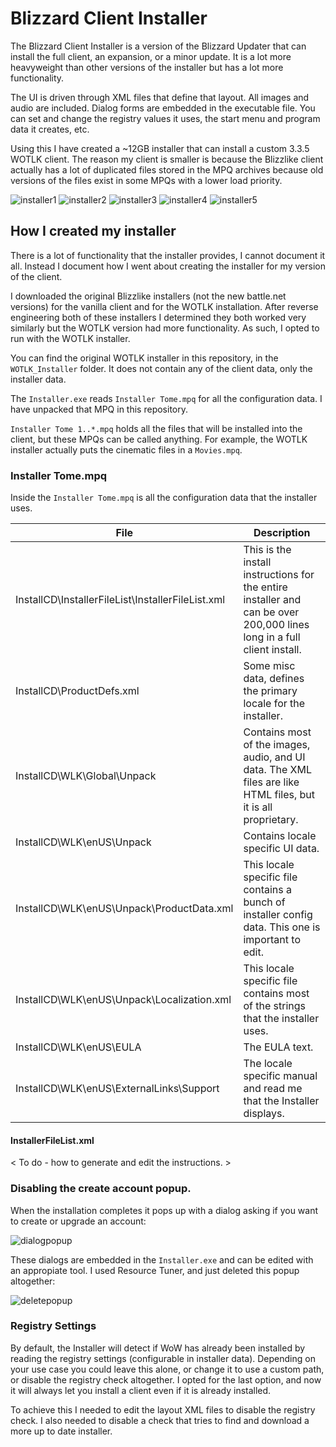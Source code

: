 # Blizzard Client Installer

The Blizzard Client Installer is a version of the Blizzard Updater that can install the full client, an expansion, or a minor update. It is a lot more heavyweight than other versions of the installer but has a lot more functionality.

The UI is driven through XML files that define that layout. All images and audio are included. Dialog forms are embedded in the executable file. You can set and change the registry values it uses, the start menu and program data it creates, etc.

Using this I have created a ~12GB installer that can install a custom 3.3.5 WOTLK client. The reason my client is smaller is because the Blizzlike client actually has a lot of duplicated files stored in the MPQ archives because old versions of the files exist in some MPQs with a lower load priority.

![installer1](https://i.imgur.com/T44lxdv.png)
![installer2](https://i.imgur.com/ZmiKADz.png)
![installer3](https://i.imgur.com/yKhc4M4.png)
![installer4](https://i.imgur.com/WOd4P8Q.png)
![installer5](https://i.imgur.com/LL1MzEW.png)

## How I created my installer

There is a lot of functionality that the installer provides, I cannot document it all. Instead I document how I went about creating the installer for my version of the client.

I downloaded the original Blizzlike installers (not the new battle.net versions) for the vanilla client and for the WOTLK installation. After reverse engineering both of these installers I determined they both worked very similarly but the WOTLK version had more functionality. As such, I opted to run with the WOTLK installer.

You can find the original WOTLK installer in this repository, in the `WOTLK_Installer` folder. It does not contain any of the client data, only the installer data.

The `Installer.exe` reads `Installer Tome.mpq` for all the configuration data. I have unpacked that MPQ in this repository.

`Installer Tome 1..*.mpq` holds all the files that will be installed into the client, but these MPQs can be called anything. For example, the WOTLK installer actually puts the cinematic files in a `Movies.mpq`.

### Installer Tome.mpq

Inside the `Installer Tome.mpq` is all the configuration data that the installer uses.

| File       | Description |
|------------|-------------|
| InstallCD\InstallerFileList\InstallerFileList.xml | This is the install instructions for the entire installer and can be over 200,000 lines long in a full client install. |
| InstallCD\ProductDefs.xml | Some misc data, defines the primary locale for the installer. |
| InstallCD\WLK\Global\Unpack | Contains most of the images, audio, and UI data. The XML files are like HTML files, but it is all proprietary. |
| InstallCD\WLK\enUS\Unpack | Contains locale specific UI data. |
| InstallCD\WLK\enUS\Unpack\ProductData.xml | This locale specific file contains a bunch of installer config data. This one is important to edit. |
| InstallCD\WLK\enUS\Unpack\Localization.xml | This locale specific file contains most of the strings that the installer uses. |
| InstallCD\WLK\enUS\EULA | The EULA text. |
| InstallCD\WLK\enUS\ExternalLinks\Support | The locale specific manual and read me that the Installer displays. |

#### InstallerFileList.xml

< To do - how to generate and edit the instructions. >

### Disabling the create account popup.

When the installation completes it pops up with a dialog asking if you want to create or upgrade an account:

![dialogpopup](https://i.imgur.com/4l1DClJ.png)

These dialogs are embedded in the `Installer.exe` and can be edited with an appropiate tool. I used Resource Tuner, and just deleted this popup altogether:

![deletepopup](https://i.imgur.com/i3vFbL9.png)

### Registry Settings

By default, the Installer will detect if WoW has already been installed by reading the registry settings (configurable in installer data). Depending on your use case you could leave this alone, or change it to use a custom path, or disable the registry check altogether. I opted for the last option, and now it will always let you install a client even if it is already installed.

To achieve this I needed to edit the layout XML files to disable the registry check. I also needed to disable a check that tries to find and download a more up to date installer.


